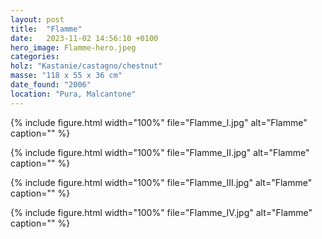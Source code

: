 ```yaml
---
layout: post
title:  "Flamme"
date:   2023-11-02 14:56:10 +0100
hero_image: Flamme-hero.jpeg
categories: 
holz: "Kastanie/castagno/chestnut"
masse: "118 x 55 x 36 cm"
date_found: "2006"
location: "Pura, Malcantone"
---
```

{% include figure.html width="100%" file="Flamme_I.jpg" alt="Flamme" caption="" %}

{% include figure.html width="100%" file="Flamme_II.jpg" alt="Flamme" caption="" %}

{% include figure.html width="100%" file="Flamme_III.jpg" alt="Flamme" caption="" %}

{% include figure.html width="100%" file="Flamme_IV.jpg" alt="Flamme" caption="" %}


